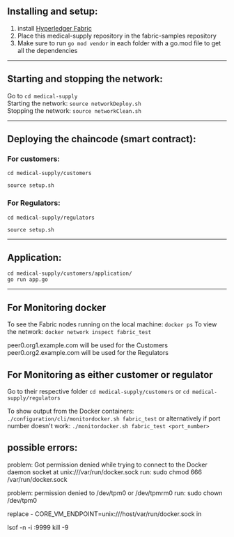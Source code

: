 ## Installing and setup:
1. install [Hyperledger Fabric](https://hyperledger-fabric.readthedocs.io/en/latest/getting_started.html)  
2. Place this medical-supply repository in the fabric-samples repository  
3. Make sure to run ```go mod vendor``` in each folder with a go.mod file to get all the dependencies

_________________________
## Starting and stopping the network:
Go to ```cd medical-supply```  
Starting the network: ```source networkDeploy.sh```  
Stopping the network: ```source networkClean.sh```  

_________________________
## Deploying the chaincode (smart contract):

### For customers:
```
cd medical-supply/customers

source setup.sh
```

### For Regulators:
```
cd medical-supply/regulators

source setup.sh
```

__________________________
## Application:
```
cd medical-supply/customers/application/
go run app.go
```

__________________________
## For Monitoring docker

To see the Fabric nodes running on the local machine: ```docker ps```
To view the network: ```docker network inspect fabric_test```

peer0.org1.example.com will be used for the Customers  
peer0.org2.example.com will be used for the Regulators


## For Monitoring as either customer or regulator
Go to their respective folder
``` cd medical-supply/customers ``` or ``` cd medical-supply/regulators ```

To show output from the Docker containers:
```./configuration/cli/monitordocker.sh fabric_test``` or alternatively if port number doesn't work: ```./monitordocker.sh fabric_test <port_number>```

## possible errors:
problem: Got permission denied while trying to connect to the Docker daemon socket at unix:///var/run/docker.sock
run: sudo chmod 666 /var/run/docker.sock

problem: permission denied to /dev/tpm0 or /dev/tpmrm0
run: sudo chown <username> /dev/tpm0

replace - CORE_VM_ENDPOINT=unix:///host/var/run/docker.sock in 

lsof -n -i :9999
kill -9 <PID>